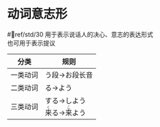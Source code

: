 # 动词意志形  
 #📖ref/std/30
用于表示说话人的决心、意志的表达形式  
也可用于表示提议

| 分类   | 规则                                                               |
| ---- | ---------------------------------------------------------------- |
| 一类动词 | う段->お段长音                                                         |
| 二类动词 | る->よう                                                            |
| 三类动词 | する->しよう<br><ruby>来<rt>く</rt></ruby>る-><ruby>来<rt>こ</rt></ruby>よう |
